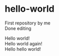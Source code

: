 # hello-world
First repository by me <br>
Done editing

Hello world!
<br>
Hello world again!
<br>
Hello hello world!
